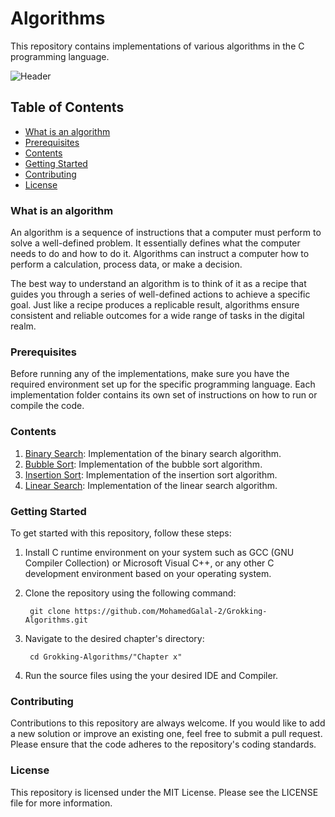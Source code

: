 # Algorithms
This repository contains implementations of various algorithms in the C programming language.

![Header](https://artofcse.com/storage/photos/1/course/code/algorithms.jpg)

## Table of Contents
- [What is an algorithm](#What-is-an-algorithm)
- [Prerequisites](#Prerequisites)
- [Contents](#Contents)
- [Getting Started](#Getting-Started)
- [Contributing](#Contributing)
- [License](#License)

### What is an algorithm
An algorithm is a sequence of instructions that a computer must perform to solve a well-defined problem. It essentially defines what the computer needs to do and how to do it. Algorithms can instruct a computer how to perform a calculation, process data, or make a decision.

The best way to understand an algorithm is to think of it as a recipe that guides you through a series of well-defined actions to achieve a specific goal. Just like a recipe produces a replicable result, algorithms ensure consistent and reliable outcomes for a wide range of tasks in the digital realm.

### Prerequisites
Before running any of the implementations, make sure you have the required environment set up for the specific programming language. Each implementation folder contains its own set of instructions on how to run or compile the code.

### Contents
1. [Binary Search](https://github.com/MohamedGalal-2/Algorithms/tree/main/Binary_Search): Implementation of the binary search algorithm.
2. [Bubble Sort](https://github.com/MohamedGalal-2/Algorithms/tree/main/Bubble_Sort): Implementation of the bubble sort algorithm.
3. [Insertion Sort](https://github.com/MohamedGalal-2/Algorithms/tree/main/Insertion_Sort): Implementation of the insertion sort algorithm.
4. [Linear Search](https://github.com/MohamedGalal-2/Algorithms/tree/main/Linear_Search): Implementation of the linear search algorithm.
   
### Getting Started
To get started with this repository, follow these steps:

1. Install C runtime environment on your system such as GCC (GNU Compiler Collection) or Microsoft Visual C++, or any other C development environment based on your operating system.

2. Clone the repository using the following command:

        git clone https://github.com/MohamedGalal-2/Grokking-Algorithms.git

3. Navigate to the desired chapter's directory:

        cd Grokking-Algorithms/"Chapter x"
  
4. Run the source files using the your desired IDE and Compiler. 

### Contributing
Contributions to this repository are always welcome. If you would like to add a new solution or improve an existing one, feel free to submit a pull request. Please ensure that the code adheres to the repository's coding standards.

### License
This repository is licensed under the MIT License. Please see the LICENSE file for more information.
